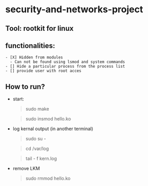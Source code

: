 # security-and-networks-project

## Tool: rootkit for linux

## functionalities:
    - [X] Hidden from modules
      - Can not be found using lsmod and system commands
    - [] Hide a particular process from the process list
    - [] provide user with root acces
## How to run?

- start:
    > sudo make

    > sudo insmod hello.ko
- log kernal output (in another terminal)

    > sudo su -

    > cd /var/log

    > tail - f kern.log
- remove LKM
    
    > sudo  rmmod hello.ko